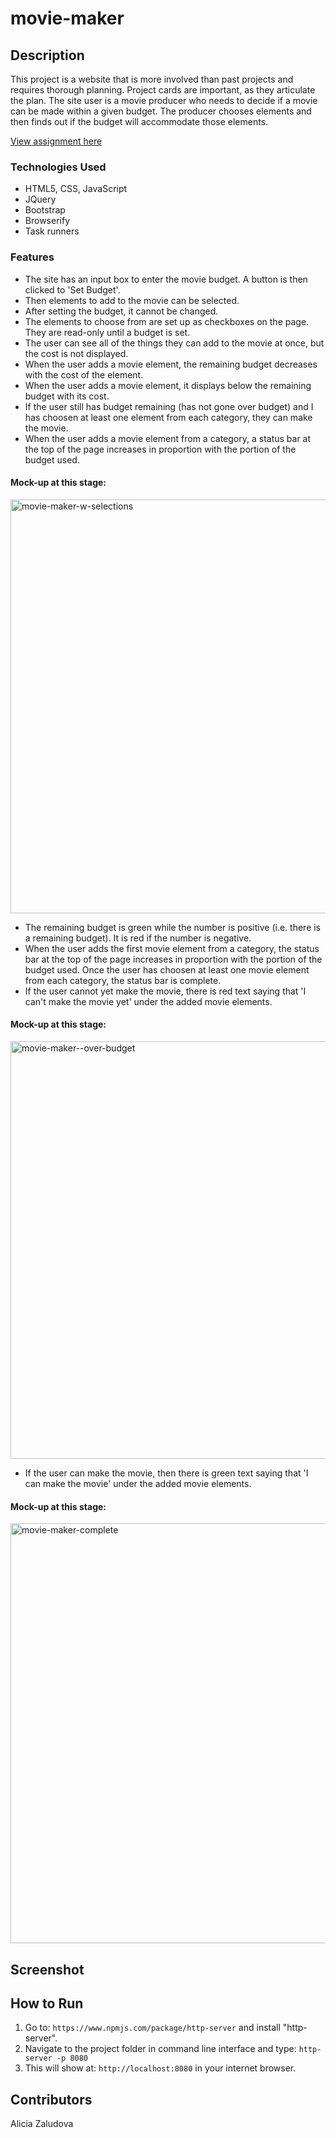 # movie-maker
## Description
This project is a website that is more involved than past projects and requires thorough planning. Project cards are important, as they articulate the plan. The site user is a movie producer who needs to decide if a movie can be made within a given budget. The producer chooses elements and then finds out if the budget will accommodate those elements.

[View assignment here](https://github.com/aliciazaludova/movie-maker)

### Technologies Used
- HTML5, CSS, JavaScript
- JQuery
- Bootstrap
- Browserify
- Task runners

### Features
- The site has an input box to enter the movie budget. A button is then clicked to 'Set Budget'.
- Then elements to add to the movie can be selected. 
- After setting the budget, it cannot be changed.
- The elements to choose from are set up as checkboxes on the page. They are read-only until a budget is set.
- The user can see all of the things they can add to the movie at once, but the cost is not displayed.
- When the user adds a movie element, the remaining budget decreases with the cost of the element.
- When the user adds a movie element, it displays below the remaining budget with its cost.
- If the user still has budget remaining (has not gone over budget) and I has choosen at least one element from each category, they can make the movie.
- When the user adds a movie element from a category, a status bar at the top of the page increases in proportion with the portion of the budget used. 

#### Mock-up at this stage:
<img width="662" alt="movie-maker-w-selections" src="https://user-images.githubusercontent.com/33577725/38945389-0381df36-42fc-11e8-978b-ec9a123a14f9.png">

- The remaining budget is green while the number is positive (i.e. there is a remaining budget). It is red if the number is negative.
- When the user adds the first movie element from a category, the status bar at the top of the page increases in proportion with the portion of the budget used. Once the user has choosen at least one movie element from each category, the status bar is complete.
- If the user cannot yet make the movie, there is red text saying that 'I can't make the movie yet' under the added movie elements. 

#### Mock-up at this stage:
<img width="668" alt="movie-maker--over-budget" src="https://user-images.githubusercontent.com/33577725/38945653-c9d8e440-42fc-11e8-83c4-5c19f525a28b.png">

- If the user can make the movie, then there is green text saying that 'I can make the movie' under the added movie elements.

#### Mock-up at this stage:
<img width="672" alt="movie-maker-complete" src="https://user-images.githubusercontent.com/33577725/38945761-0e12d710-42fd-11e8-9bf5-072eba8108fe.png">

## Screenshot

## How to Run
1. Go to: `https://www.npmjs.com/package/http-server` and install "http-server".  
2. Navigate to the project folder in command line interface and type: `http-server -p 8080`  
3. This will show at: `http://localhost:8080` in your internet browser.

## Contributors
Alicia Zaludova